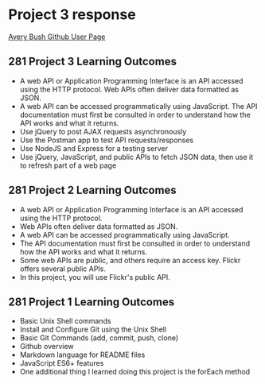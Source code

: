 # Project 3 response
[Avery Bush Github User Page](https://averybush.github.io/)

## 281 Project 3 Learning Outcomes
- A web API or Application Programming Interface is an API accessed using the HTTP protocol. Web APIs often deliver data
formatted as JSON.
- A web API can be accessed programmatically using JavaScript. The API documentation must first be consulted in order to understand how the API works and what it returns.
- Use jQuery to post AJAX requests asynchronously
- Use the Postman app to test API requests/responses
- Use NodeJS and Express for a testing server
- Use jQuery, JavaScript, and public APIs to fetch JSON data, then
use it to refresh part of a web page

## 281 Project 2 Learning Outcomes
- A web API or Application Programming Interface is an API
accessed using the HTTP protocol.
- Web APIs often deliver data formatted as JSON.
- A web API can be accessed programmatically using
JavaScript.
- The API documentation must first be consulted in order to
understand how the API works and what it returns.
- Some web APIs are public, and others require an access key.
Flickr offers several public APIs.
- In this project, you will use Flickr's public API.



## 281 Project 1 Learning Outcomes
- Basic Unix Shell commands
- Install and Configure Git using the Unix Shell
- Basic Git Commands (add, commit, push, clone)
- Github overview
- Markdown language for README files
- JavaScript ES6+ features
- One additional thing I learned doing this project is the forEach method
